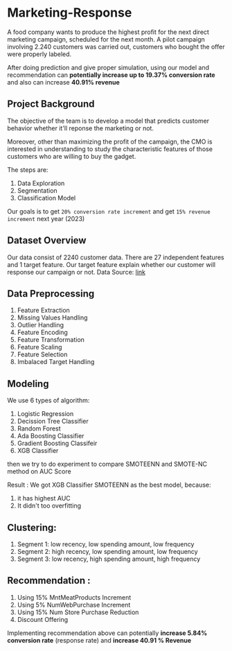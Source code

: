 # Marketing-Response

A food company wants to produce the highest profit for the next direct marketing campaign, scheduled for the next month.
A pilot campaign involving 2.240 customers was carried out, customers who bought the offer were properly labeled.

After doing prediction and give proper simulation, using our model and recommendation can **potentially increase up to 19.37% conversion rate** and also can increase **40.91% revenue**

## Project Background
The objective of the team is to develop a model that predicts customer behavior whether it'll reponse the marketing or not.

Moreover, other than maximizing the profit of the campaign, the CMO is interested in understanding to study the characteristic features of those customers who are willing to buy the gadget. 

The steps are: 
1. Data Exploration 
2. Segmentation
3. Classification Model

Our goals is to get `20% conversion rate increment` and get `15% revenue increment` next year (2023)

## Dataset Overview

Our data consist of 2240 customer data. There are 27 independent features and 1 target feature. Our target feature explain whether our customer will response our campaign or not. Data Source: [link](https://www.kaggle.com/datasets/jackdaoud/marketing-data?taskId=2986)

## Data Preprocessing

1. Feature Extraction
2. Missing Values Handling
3. Outlier Handling
4. Feature Encoding
5. Feature Transformation
6. Feature Scaling
7. Feature Selection
8. Imbalaced Target Handling

## Modeling

We use 6 types of algorithm:

1. Logistic Regression
2. Decission Tree Classifier
3. Random Forest
4. Ada Boosting Classifier
5. Gradient Boosting Classifeir
6. XGB Classifier

then we try to do experiment to compare SMOTEENN and SMOTE-NC method on AUC Score

Result :
We got XGB Classifier SMOTEENN as the best model, because:
1. it has highest AUC
2. It didn't too overfitting

## Clustering:

1. Segment 1: low recency, low spending amount, low frequency
2. Segment 2: high recency, low spending amount, low frequency
3. Segment 3: low recency, high spending amount, high frequency

## Recommendation :
1. Using 15% MntMeatProducts Increment
2. Using 5% NumWebPurchase Increment
3. Using 15% Num Store Purchase Reduction
4. Discount Offering

Implementing recommendation above can potentially **increase 5.84% conversion rate** (response rate) and **increase 40.91 % Revenue**


